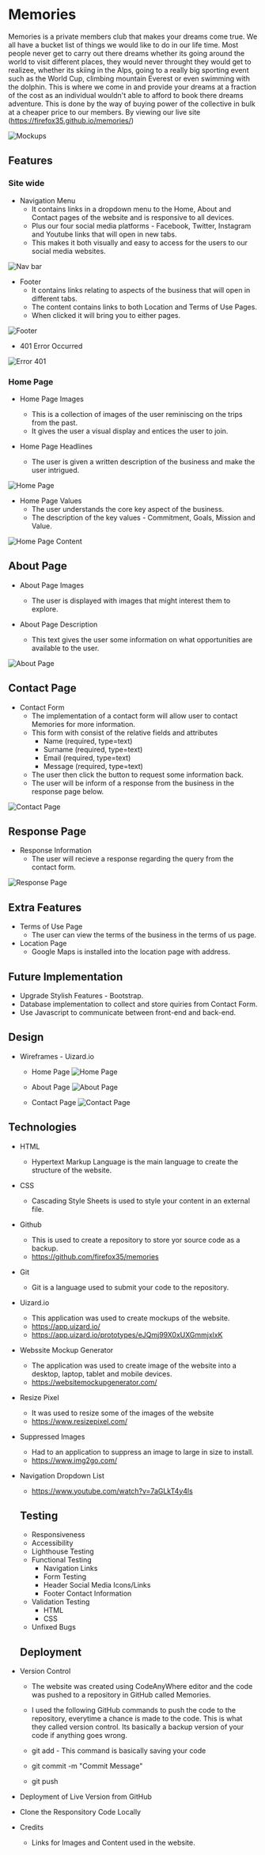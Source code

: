 # Memories

Memories is a private members club that makes your dreams come true. We all have a bucket list of things we would like to do in our life time. Most people never get to carry out there dreams whether its going around the world to visit different places, they would never throught they would get to realizee, whether its skiing in the Alps, going to a really big sporting event such as the World Cup, climbing mountain Everest or even swimming with the dolphin. This is where we come in and provide your dreams at a fraction of the cost as an individual wouldn't able to afford to book there dreams adventure. This is done by the way of buying power of the collective in bulk at a cheaper price to our members. By viewing our live site (https://firefox35.github.io/memories/)

![Mockups](assets/images/memories-mockups.png)


## Features

### Site wide

* Navigation Menu
  * It contains links in a dropdown menu to the Home, About and Contact pages of the website and is responsive to all devices.
  * Plus our four social media platforms - Facebook, Twitter, Instagram and Youtube links that will open in new tabs.
  * This makes it both visually and easy to access for the users to our social media websites.

![Nav bar](assets/images/new-memories-header-nav-links.PNG)
 
* Footer
  * It contains links relating to aspects of the business that will open in different tabs.
  * The content contains links to both Location and Terms of Use Pages.
  * When clicked it will bring you to either pages.

![Footer](assets/images/new-memories-footer.PNG)

* 401 Error Occurred
 
![Error 401](assets/images/page-error-401.PNG)

### Home Page

* Home Page Images
    * This is a collection of images of the user reminiscing on the trips from the past.
    * It gives the user a visual display and entices the user to join.
  
* Home Page Headlines
   * The user is given a written description of the business and make the user intrigued.
  
![Home Page](assets/images/new-memories-home-page.PNG)

* Home Page Values
   * The user understands the core key aspect of the business.
   * The description of the key values - Commitment, Goals, Mission and Value.

![Home Page Content](assets/images/new-memories-home-content-page.PNG)


## About Page

* About Page Images
  * The user is displayed with images that might interest them to explore.

* About Page Description
  * This text gives the user some information on what opportunities are available to the user.

![About Page](assets/images/new-memories-about-page.PNG)

## Contact Page

* Contact Form
  * The implementation of a contact form will allow user to contact Memories for more information.
  * This form with consist of the relative fields and attributes
    * Name (required, type=text)
    * Surname (required, type=text)
    * Email (required, type=text)
    * Message (required, type=text)
  * The user then click the button to request some information back.
  * The user will be inform of a response from the business in the response page below. 

![Contact Page](assets/images/new-memories-contact-form.PNG)

## Response Page

* Response Information
    * The user will recieve a response regarding the query from the contact form.
  
![Response Page](assets/images/new-memories-response-page.PNG)

## Extra Features

* Terms of Use Page
  * The user can view the terms of the business in the terms of us page. 
* Location Page
  * Google Maps is installed into the location page with address.

## Future Implementation

* Upgrade Stylish Features - Bootstrap.
* Database implementation to collect and store quiries from Contact Form.
* Use Javascript to communicate between front-end and back-end.

## Design

* Wireframes - Uizard.io
  * Home Page
    ![Home Page](assets/images/memories-home-page.png)

  * About Page
    ![About Page](assets/images/about-page.jpg)
    
  * Contact Page
    ![Contact Page](assets/images/contact-form.png)



## Technologies

* HTML
  * Hypertext Markup Language is the main language to create the structure of the website.
  
* CSS
  * Cascading Style Sheets is used to style your content in an external file.
  
* Github
  * This is used to create a repository to store yor source code as a backup.
  * <https://github.com/firefox35/memories>
  
* Git
  * Git is a language used to submit your code to the repository. 
  
* Uizard.io
  * This application was used to create mockups of the website.
  * https://app.uizard.io/ 
  * https://app.uizard.io/prototypes/eJQmj99X0xUXGmmjxlxK
  
* Webssite Mockup Generator
  * The application was used to create image of the website into a desktop, laptop, tablet and mobile devices.
  * https://websitemockupgenerator.com/ 
  
* Resize Pixel
  * It was used to resize some of the images of the website
  * https://www.resizepixel.com/
  
* Suppressed Images
  * Had to an application to suppress an image to large in size to install. 
  * https://www.img2go.com/

* Navigation Dropdown List
  * https://www.youtube.com/watch?v=7aGLkT4y4ls


  ## Testing

  * Responsiveness
  * Accessibility
  * Lighthouse Testing
  * Functional Testing
    * Navigation Links
    * Form Testing
    * Header Social Media Icons/Links
    * Footer Contact Information
  * Validation Testing
    * HTML
    * CSS 
  * Unfixed Bugs  

  ## Deployment

* Version Control
  * The website was created using CodeAnyWhere editor and the code was pushed to a repository in GitHub called Memories.

  * I used the following GitHub commands to push the code to the repository, everytime a chance is made to the code. This is what they called version control. Its basically a backup version of your code if anything goes wrong.
    
  * git add <file> - This command is basically saving your code 
  * git commit -m "Commit Message" 
  * git push

* Deployment of Live Version from GitHub 
  
* Clone the Responsitory Code Locally
  
* Credits
  * Links for Images and Content used in the website. 